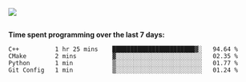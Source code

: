 [![](https://img.shields.io/badge/discord-jonatsp%234844-7289DA?logo=discord)](https://discord.com/users/239510668687048717)

##
**Time spent programming over the last 7 days:**
<!--START_SECTION:waka-->
```text
C++          1 hr 25 mins    ███████████████████████▓░   94.64 % 
CMake        2 mins          ▓░░░░░░░░░░░░░░░░░░░░░░░░   02.35 % 
Python       1 min           ▒░░░░░░░░░░░░░░░░░░░░░░░░   01.77 % 
Git Config   1 min           ▒░░░░░░░░░░░░░░░░░░░░░░░░   01.24 % 
```
<!--END_SECTION:waka-->
##
